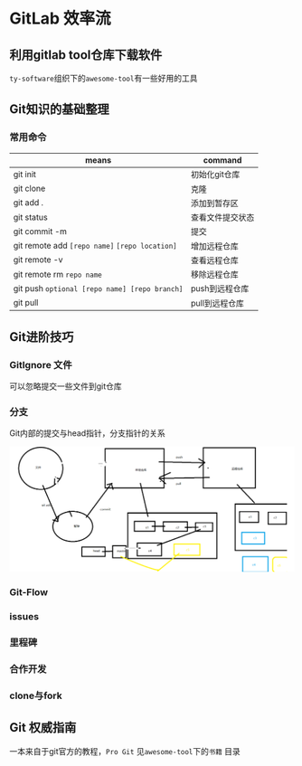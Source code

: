 # GitLab 效率流

## 利用gitlab tool仓库下载软件
`ty-software`组织下的`awesome-tool`有一些好用的工具

## Git知识的基础整理

### 常用命令

| means | command |
| ---- | ---- |
| git init | 初始化git仓库 |
| git clone | 克隆 |
| git add . | 添加到暂存区 |
| git status | 查看文件提交状态 |
| git commit -m | 提交 |
| git remote add `[repo name]` `[repo location]` | 增加远程仓库 |
| git remote -v | 查看远程仓库 |
| git remote rm `repo name` | 移除远程仓库 |
| git push `optional [repo name] [repo branch]` | push到远程仓库 |
| git pull | pull到远程仓库 |

## Git进阶技巧

### GitIgnore 文件
可以忽略提交一些文件到git仓库

### 分支
Git内部的提交与head指针，分支指针的关系

![gitlab-flow-1](images/gitlab-flow-1.png)

### Git-Flow

### issues

### 里程碑

### 合作开发

### clone与fork

## Git 权威指南
一本来自于git官方的教程，`Pro Git` 见`awesome-tool`下的`书籍` 目录

